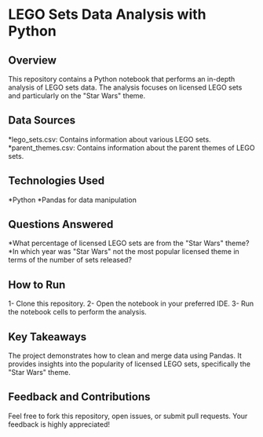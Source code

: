 # LEGO Sets Data Analysis with Python
## Overview
This repository contains a Python notebook that performs an in-depth analysis of LEGO sets data. The analysis focuses on licensed LEGO sets and particularly on the "Star Wars" theme.

## Data Sources
*lego_sets.csv: Contains information about various LEGO sets.
*parent_themes.csv: Contains information about the parent themes of LEGO sets.

## Technologies Used
*Python
*Pandas for data manipulation

## Questions Answered
*What percentage of licensed LEGO sets are from the "Star Wars" theme?
*In which year was "Star Wars" not the most popular licensed theme in terms of the number of sets released?

## How to Run
1- Clone this repository.
2- Open the notebook in your preferred IDE.
3- Run the notebook cells to perform the analysis.

## Key Takeaways
The project demonstrates how to clean and merge data using Pandas.
It provides insights into the popularity of licensed LEGO sets, specifically the "Star Wars" theme.

## Feedback and Contributions
Feel free to fork this repository, open issues, or submit pull requests. Your feedback is highly appreciated!
